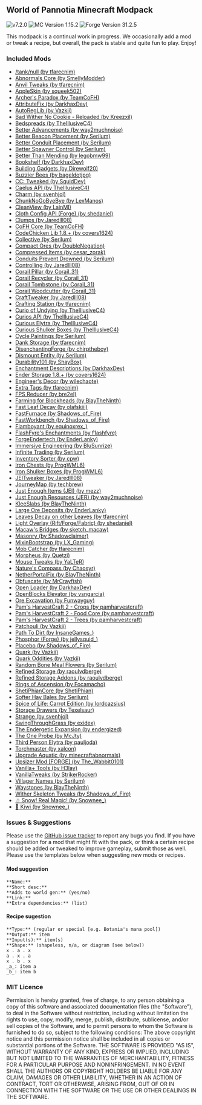 ## World of Pannotia Minecraft Modpack

![v7.2.0](https://img.shields.io/badge/version-7.2.0-green.svg) ![MC Version 1.15.2](https://img.shields.io/badge/MC%20Version-1.15.2-blue.svg) ![Forge Version 31.2.5](https://img.shields.io/badge/Forge%20Version-31.2.5-red.svg)

This modpack is a continual work in progress. We occasionally add a mod or tweak a recipe, but overall, the pack is stable and quite fun to play. Enjoy!

### Included Mods

* [/tank/null (by tfarecnim)](https://www.curseforge.com/minecraft/mc-mods/tank-null)
* [Abnormals Core (by SmellyModder)](https://www.curseforge.com/minecraft/mc-mods/abnormals-core)
* [Anvil Tweaks (by tfarecnim)](https://www.curseforge.com/minecraft/mc-mods/anvil-tweaks)
* [AppleSkin (by squeek502)](https://www.curseforge.com/minecraft/mc-mods/appleskin)
* [Archer's Paradox (by TeamCoFH)](https://www.curseforge.com/minecraft/mc-mods/archers-paradox)
* [AttributeFix (by DarkhaxDev)](https://www.curseforge.com/minecraft/mc-mods/attributefix)
* [AutoRegLib (by Vazkii)](https://www.curseforge.com/minecraft/mc-mods/autoreglib)
* [Bad Wither No Cookie - Reloaded (by Kreezxil)](https://www.curseforge.com/minecraft/mc-mods/bad-wither-no-cookie-reloaded)
* [Bedspreads (by TheIllusiveC4)](https://www.curseforge.com/minecraft/mc-mods/bedspreads)
* [Better Advancements (by way2muchnoise)](https://www.curseforge.com/minecraft/mc-mods/better-advancements)
* [Better Beacon Placement (by Serilum)](https://www.curseforge.com/minecraft/mc-mods/better-beacon-placement)
* [Better Conduit Placement (by Serilum)](https://www.curseforge.com/minecraft/mc-mods/better-conduit-placement)
* [Better Spawner Control (by Serilum)](https://www.curseforge.com/minecraft/mc-mods/better-spawner-control)
* [Better Than Mending (by legobmw99)](https://www.curseforge.com/minecraft/mc-mods/better-than-mending)
* [Bookshelf (by DarkhaxDev)](https://www.curseforge.com/minecraft/mc-mods/bookshelf)
* [Building Gadgets (by Direwolf20)](https://www.curseforge.com/minecraft/mc-mods/building-gadgets)
* [Buzzier Bees (by bageldotjpg)](https://www.curseforge.com/minecraft/mc-mods/buzzier-bees)
* [CC: Tweaked (by SquidDev)](https://www.curseforge.com/minecraft/mc-mods/cc-tweaked)
* [Caelus API (by TheIllusiveC4)](https://www.curseforge.com/minecraft/mc-mods/caelus)
* [Charm (by svenhjol)](https://www.curseforge.com/minecraft/mc-mods/charm)
* [ChunkNoGoByeBye (by LexManos)](https://www.curseforge.com/minecraft/mc-mods/chunknogobyebye)
* [CleanView (by LainMI)](https://www.curseforge.com/minecraft/mc-mods/cleanview)
* [Cloth Config API (Forge) (by shedaniel)](https://www.curseforge.com/minecraft/mc-mods/cloth-config-forge)
* [Clumps (by Jaredlll08)](https://www.curseforge.com/minecraft/mc-mods/clumps)
* [CoFH Core (by TeamCoFH)](https://www.curseforge.com/minecraft/mc-mods/cofh-core)
* [CodeChicken Lib 1.8.+ (by covers1624)](https://www.curseforge.com/minecraft/mc-mods/codechicken-lib-1-8)
* [Collective (by Serilum)](https://www.curseforge.com/minecraft/mc-mods/collective)
* [Compact Ores (by DoubleNegation)](https://www.curseforge.com/minecraft/mc-mods/compact-ores)
* [Compressed Items (by cesar_zorak)](https://www.curseforge.com/minecraft/mc-mods/compressed-items)
* [Conduits Prevent Drowned (by Serilum)](https://www.curseforge.com/minecraft/mc-mods/conduits-prevent-drowned)
* [Controlling (by Jaredlll08)](https://www.curseforge.com/minecraft/mc-mods/controlling)
* [Corail Pillar (by Corail_31)](https://www.curseforge.com/minecraft/mc-mods/corail-pillar)
* [Corail Recycler (by Corail_31)](https://www.curseforge.com/minecraft/mc-mods/corail-recycler)
* [Corail Tombstone (by Corail_31)](https://www.curseforge.com/minecraft/mc-mods/corail-tombstone)
* [Corail Woodcutter (by Corail_31)](https://www.curseforge.com/minecraft/mc-mods/corail-woodcutter)
* [CraftTweaker (by Jaredlll08)](https://www.curseforge.com/minecraft/mc-mods/crafttweaker)
* [Crafting Station (by tfarecnim)](https://www.curseforge.com/minecraft/mc-mods/crafting-station)
* [Curio of Undying (by TheIllusiveC4)](https://www.curseforge.com/minecraft/mc-mods/curio-of-undying)
* [Curios API (by TheIllusiveC4)](https://www.curseforge.com/minecraft/mc-mods/curios)
* [Curious Elytra (by TheIllusiveC4)](https://www.curseforge.com/minecraft/mc-mods/curious-elytra)
* [Curious Shulker Boxes (by TheIllusiveC4)](https://www.curseforge.com/minecraft/mc-mods/curious-shulker-boxes)
* [Cycle Paintings (by Serilum)](https://www.curseforge.com/minecraft/mc-mods/cycle-paintings)
* [Dank Storage (by tfarecnim)](https://www.curseforge.com/minecraft/mc-mods/dank-storage)
* [DisenchantingForge (by chirptheboy)](https://www.curseforge.com/minecraft/mc-mods/disenchantingforge)
* [Dismount Entity (by Serilum)](https://www.curseforge.com/minecraft/mc-mods/dismount-entity)
* [Durability101 (by ShayBox)](https://www.curseforge.com/minecraft/mc-mods/durability101)
* [Enchantment Descriptions (by DarkhaxDev)](https://www.curseforge.com/minecraft/mc-mods/enchantment-descriptions)
* [Ender Storage 1.8.+ (by covers1624)](https://www.curseforge.com/minecraft/mc-mods/ender-storage-1-8)
* [Engineer's Decor (by wilechaote)](https://www.curseforge.com/minecraft/mc-mods/engineers-decor)
* [Extra Tags (by tfarecnim)](https://www.curseforge.com/minecraft/mc-mods/extra-tags)
* [FPS Reducer (by bre2el)](https://www.curseforge.com/minecraft/mc-mods/fps-reducer)
* [Farming for Blockheads (by BlayTheNinth)](https://www.curseforge.com/minecraft/mc-mods/farming-for-blockheads)
* [Fast Leaf Decay (by olafskiii)](https://www.curseforge.com/minecraft/mc-mods/fast-leaf-decay)
* [FastFurnace (by Shadows_of_Fire)](https://www.curseforge.com/minecraft/mc-mods/fastfurnace)
* [FastWorkbench (by Shadows_of_Fire)](https://www.curseforge.com/minecraft/mc-mods/fastworkbench)
* [Flamboyant (by equinoxrex_)](https://www.curseforge.com/minecraft/mc-mods/flamboyant)
* [FlashFyre's Enchantments (by f1ashfyre)](https://www.curseforge.com/minecraft/mc-mods/ffe)
* [ForgeEndertech (by EnderLanky)](https://www.curseforge.com/minecraft/mc-mods/forgeendertech)
* [Immersive Engineering (by BluSunrize)](https://www.curseforge.com/minecraft/mc-mods/immersive-engineering)
* [Infinite Trading (by Serilum)](https://www.curseforge.com/minecraft/mc-mods/infinite-trading)
* [Inventory Sorter (by cpw)](https://www.curseforge.com/minecraft/mc-mods/inventory-sorter)
* [Iron Chests (by ProgWML6)](https://www.curseforge.com/minecraft/mc-mods/iron-chests)
* [Iron Shulker Boxes (by ProgWML6)](https://www.curseforge.com/minecraft/mc-mods/iron-shulker-boxes)
* [JEITweaker (by Jaredlll08)](https://www.curseforge.com/minecraft/mc-mods/jeitweaker)
* [JourneyMap (by techbrew)](https://www.curseforge.com/minecraft/mc-mods/journeymap)
* [Just Enough Items (JEI) (by mezz)](https://www.curseforge.com/minecraft/mc-mods/jei)
* [Just Enough Resources (JER) (by way2muchnoise)](https://www.curseforge.com/minecraft/mc-mods/just-enough-resources-jer)
* [KleeSlabs (by BlayTheNinth)](https://www.curseforge.com/minecraft/mc-mods/kleeslabs)
* [Large Ore Deposits (by EnderLanky)](https://www.curseforge.com/minecraft/mc-mods/large-ore-deposits)
* [Leaves Decay on other Leaves (by tfarecnim)](https://www.curseforge.com/minecraft/mc-mods/leaves-decay-on-other-leaves)
* [Light Overlay (Rift/Forge/Fabric) (by shedaniel)](https://www.curseforge.com/minecraft/mc-mods/light-overlay)
* [Macaw's Bridges (by sketch_macaw)](https://www.curseforge.com/minecraft/mc-mods/macaws-bridges)
* [Masonry (by Shadowclaimer)](https://www.curseforge.com/minecraft/mc-mods/masonry)
* [MixinBootstrap (by LX_Gaming)](https://www.curseforge.com/minecraft/mc-mods/mixinbootstrap)
* [Mob Catcher (by tfarecnim)](https://www.curseforge.com/minecraft/mc-mods/mob-catcher)
* [Morpheus (by Quetzi)](https://www.curseforge.com/minecraft/mc-mods/morpheus)
* [Mouse Tweaks (by YaLTeR)](https://www.curseforge.com/minecraft/mc-mods/mouse-tweaks)
* [Nature's Compass (by Chaosyr)](https://www.curseforge.com/minecraft/mc-mods/natures-compass)
* [NetherPortalFix (by BlayTheNinth)](https://www.curseforge.com/minecraft/mc-mods/netherportalfix)
* [Obfuscate (by MrCrayfish)](https://www.curseforge.com/minecraft/mc-mods/obfuscate)
* [Open Loader (by DarkhaxDev)](https://www.curseforge.com/minecraft/mc-mods/open-loader)
* [OpenBlocks Elevator (by vsngarcia)](https://www.curseforge.com/minecraft/mc-mods/openblocks-elevator)
* [Ore Excavation (by Funwayguy)](https://www.curseforge.com/minecraft/mc-mods/ore-excavation)
* [Pam's HarvestCraft 2 - Crops (by pamharvestcraft)](https://www.curseforge.com/minecraft/mc-mods/pams-harvestcraft-2-crops)
* [Pam's HarvestCraft 2 - Food Core (by pamharvestcraft)](https://www.curseforge.com/minecraft/mc-mods/pams-harvestcraft-2-food-core)
* [Pam's HarvestCraft 2 - Trees (by pamharvestcraft)](https://www.curseforge.com/minecraft/mc-mods/pams-harvestcraft-2-trees)
* [Patchouli (by Vazkii)](https://www.curseforge.com/minecraft/mc-mods/patchouli)
* [Path To Dirt (by InsaneGames_)](https://www.curseforge.com/minecraft/mc-mods/path-to-dirt)
* [Phosphor (Forge) (by jellysquid_)](https://www.curseforge.com/minecraft/mc-mods/phosphor-forge)
* [Placebo (by Shadows_of_Fire)](https://www.curseforge.com/minecraft/mc-mods/placebo)
* [Quark (by Vazkii)](https://www.curseforge.com/minecraft/mc-mods/quark)
* [Quark Oddities (by Vazkii)](https://www.curseforge.com/minecraft/mc-mods/quark-oddities)
* [Random Bone Meal Flowers (by Serilum)](https://www.curseforge.com/minecraft/mc-mods/random-bone-meal-flowers)
* [Refined Storage (by raoulvdberge)](https://www.curseforge.com/minecraft/mc-mods/refined-storage)
* [Refined Storage Addons (by raoulvdberge)](https://www.curseforge.com/minecraft/mc-mods/refined-storage-addons)
* [Rings of Ascension (by Focamacho)](https://www.curseforge.com/minecraft/mc-mods/rings-of-ascension)
* [ShetiPhianCore (by ShetiPhian)](https://www.curseforge.com/minecraft/mc-mods/shetiphiancore)
* [Softer Hay Bales (by Serilum)](https://www.curseforge.com/minecraft/mc-mods/softer-hay-bales)
* [Spice of Life: Carrot Edition (by lordcazsius)](https://www.curseforge.com/minecraft/mc-mods/spice-of-life-carrot-edition)
* [Storage Drawers (by Texelsaur)](https://www.curseforge.com/minecraft/mc-mods/storage-drawers)
* [Strange (by svenhjol)](https://www.curseforge.com/minecraft/mc-mods/strange)
* [SwingThroughGrass (by exidex)](https://www.curseforge.com/minecraft/mc-mods/swingthroughgrass)
* [The Endergetic Expansion (by endergized)](https://www.curseforge.com/minecraft/mc-mods/endergetic)
* [The One Probe (by McJty)](https://www.curseforge.com/minecraft/mc-mods/the-one-probe)
* [Third Person Elytra (by pauljoda)](https://www.curseforge.com/minecraft/mc-mods/third-person-elytra)
* [Torchmaster (by xalcon)](https://www.curseforge.com/minecraft/mc-mods/torchmaster)
* [Upgrade Aquatic (by minecraftabnormals)](https://www.curseforge.com/minecraft/mc-mods/upgrade-aquatic)
* [Upsizer Mod [FORGE] (by The_Wabbit0101)](https://www.curseforge.com/minecraft/mc-mods/upsizer-mod)
* [Vanilla+ Tools (by H3lay)](https://www.curseforge.com/minecraft/mc-mods/vanilla-tools)
* [VanillaTweaks (by StrikerRocker)](https://www.curseforge.com/minecraft/mc-mods/vanillatweaks)
* [Villager Names (by Serilum)](https://www.curseforge.com/minecraft/mc-mods/villager-names)
* [Waystones (by BlayTheNinth)](https://www.curseforge.com/minecraft/mc-mods/waystones)
* [Wither Skeleton Tweaks (by Shadows_of_Fire)](https://www.curseforge.com/minecraft/mc-mods/wither-skeleton-tweaks)
* [☃ Snow! Real Magic! (by Snownee_)](https://www.curseforge.com/minecraft/mc-mods/snow-real-magic)
* [🥝 Kiwi (by Snownee_)](https://www.curseforge.com/minecraft/mc-mods/kiwi)

### Issues & Suggestions

Please use the [GitHub issue tracker](https://github.com/chimericdream/WorldOfPannotia-MC-Modpack/issues) to report any bugs you find. If you have a suggestion for a mod that might fit with the pack, or think a certain recipe should be added or tweaked to improve gameplay, submit those as well. Please use the templates below when suggesting new mods or recipes.

#### Mod suggestion

```
**Name:**
**Short desc:**
**Adds to world gen:** (yes/no)
**Link:**
**Extra dependencies:** (list)
```

#### Recipe sugestion

```
**Type:** (regular or special [e.g. Botania's mana pool])
**Output:** item
**Input(s):** item(s)
**Shape:** (shapeless, n/a, or diagram [see below])
x . a . x
a . x . a
x . b . x
_a_: item a
_b_: item b
```

### MIT Licence

Permission is hereby granted, free of charge, to any person obtaining a copy of this software and associated documentation files (the "Software"), to deal in the Software without restriction, including without limitation the rights to use, copy, modify, merge, publish, distribute, sublicense, and/or sell copies of the Software, and to permit persons to whom the Software is furnished to do so, subject to the following conditions: The above copyright notice and this permission notice shall be included in all copies or substantial portions of the Software. THE SOFTWARE IS PROVIDED "AS IS", WITHOUT WARRANTY OF ANY KIND, EXPRESS OR IMPLIED, INCLUDING BUT NOT LIMITED TO THE WARRANTIES OF MERCHANTABILITY, FITNESS FOR A PARTICULAR PURPOSE AND NONINFRINGEMENT. IN NO EVENT SHALL THE AUTHORS OR COPYRIGHT HOLDERS BE LIABLE FOR ANY CLAIM, DAMAGES OR OTHER LIABILITY, WHETHER IN AN ACTION OF CONTRACT, TORT OR OTHERWISE, ARISING FROM, OUT OF OR IN CONNECTION WITH THE SOFTWARE OR THE USE OR OTHER DEALINGS IN THE SOFTWARE.
